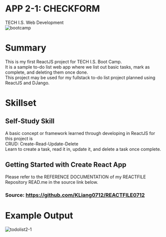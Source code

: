 # APP 2-1: CHECKFORM
TECH I.S. Web Development<br>
![bootcamp](https://github.com/KLiang0712/REACTFILE0712/assets/41204344/9c998023-dff1-43dc-8592-acee31961bfe)

# Summary
This is my first ReactJS project for TECH I.S. Boot Camp.<br> 
It is a sample to-do list web app where we list out basic tasks, mark as complete, and deleting them once done.<br>
This project may be used for my fullstack to-do list project planned using ReactJS and DJango. 

# Skillset
## Self-Study Skill
A basic concept or framework learned through developing in ReactJS for this project is<br> 
CRUD: Create-Read-Update-Delete 
<br>
Learn to create a task, read it in, update it, and delete a task once complete. 

## Getting Started with Create React App
Please refer to the REFERENCE DOCUMENTATION of my REACTFILE Repository READ.me in the source link below. 
### Source: https://github.com/KLiang0712/REACTFILE0712

# Example Output
![todolist2-1](https://github.com/KLiang0712/REACTFILE-KL0712/assets/41204344/c20c73cc-9531-4e02-b77a-be3e6846ef62)
